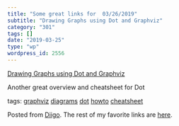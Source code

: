 ```yaml
---
title: "Some great links for  03/26/2019"
subtitle: "Drawing Graphs using Dot and Graphviz"
category: "301"
tags: []
date: "2019-03-25"
type: "wp"
wordpress_id: 2556
---
```

[Drawing Graphs using Dot and Graphviz](http://tonyballantyne.com/graphs.html) 

Another great overview and cheatsheet for Dot

 tags: [graphviz](https://www.diigo.com/user/pitosalas/graphviz) [diagrams](https://www.diigo.com/user/pitosalas/diagrams) [dot](https://www.diigo.com/user/pitosalas/dot) [howto](https://www.diigo.com/user/pitosalas/howto) [cheatsheet](https://www.diigo.com/user/pitosalas/cheatsheet)

Posted from [Diigo](https://www.diigo.com). The rest of my favorite links are [here](https://www.diigo.com/user/pitosalas).